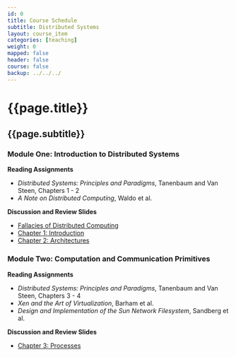 ```yaml
---
id: 0
title: Course Schedule
subtitle: Distributed Systems
layout: course_item
categories: [teaching]
weight: 0
mapped: false
header: false
course: false
backup: ../../../
---
```


# {{page.title}}

## {{page.subtitle}}

### Module One: Introduction to Distributed Systems

**Reading Assignments**

- <em>Distributed Systems: Principles and Paradigms</em>, Tanenbaum and Van Steen, Chapters 1 - 2
- <em>A Note on Distributed Computing</em>, Waldo et al.

**Discussion and Review Slides**

<ul>

<li> <a target="_blank" href ="{{site.baseurl}}teaching/cs441S2016/provide/slides/cs441_fallacies.html">Fallacies of Distributed Computing</a>
<li> <a target="_blank" href ="{{site.baseurl}}teaching/cs441S2016/provide/slides/cs441_chapter1.html">Chapter 1: Introduction</a>
<li> <a target="_blank" href ="{{site.baseurl}}teaching/cs441S2016/provide/slides/cs441_chapter2.html">Chapter 2: Architectures</a>

</ul>

### Module Two: Computation and Communication Primitives

**Reading Assignments**

- <em>Distributed Systems: Principles and Paradigms</em>, Tanenbaum and Van Steen, Chapters 3 - 4
- <em>Xen and the Art of Virtualization</em>, Barham et al.
- <em>Design and Implementation of the Sun Network Filesystem</em>, Sandberg et al.

**Discussion and Review Slides**

<ul>

<li> <a target="_blank" href ="{{site.baseurl}}teaching/cs441S2016/provide/slides/cs441_chapter3.html">Chapter 3: Processes</a>

</ul>


